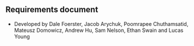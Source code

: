 ## Requirements document 
- Developed by Dale Foerster, Jacob Arychuk, Poomrapee Chuthamsatid, Mateusz Domowicz, Andrew Hu, Sam Nelson, Ethan Swain and Lucas Young

